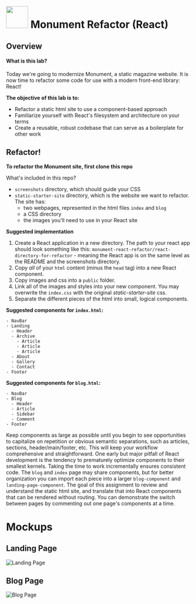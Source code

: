# <img src="https://cloud.githubusercontent.com/assets/7833470/10899314/63829980-8188-11e5-8cdd-4ded5bcb6e36.png" height="60"> Monument Refactor (React)


## Overview

#### What is this lab?

Today we're going to modernize Monument, a static magazine website. It is now time to refactor some code for use with a modern front-end library: React!

**The objective of this lab is to:**

* Refactor a static html site to use a component-based approach
* Familiarize yourself with React's filesystem and architecture on your terms
* Create a reusable, robust codebase that can serve as a boilerplate for other work


## Refactor!

**To refactor the Monument site, first clone this repo**
  
  What's included in this repo?

  * `screenshots` directory, which should guide your CSS
  * `static-starter-site` directory, which is the website we want to refactor. The site has:
    * two webpages, represented in the html files `index` and `blog`
    * a CSS directory
    * the images you'll need to use in your React site


**Suggested implementation**
1. Create a React application in a new directory. The path to your react app should look something like this: `monument-react-refactor/react-directory-for-refactor` - meaning the React app is on the same level as the README and the screenshots directory. 
2. Copy *all* of your `html` content (minus the `head` tag) into a new React component.
3. Copy images and css into a `public` folder.
4. Link all of the images and styles into your new component. You may overwrite the `index.css` with the original *static-starter-site* css.
5. Separate the different pieces of the html into small, logical components. 


**Suggested components for `index.html`:**

    - NavBar
    - Landing
      - Header
      - Archive
        - Article
        - Article
        - Article
      - About
      - Gallery
      - Contact
    - Footer

**Suggested components for `blog.html`:**

    - NavBar
    - Blog
      - Header
      - Article
      - Sidebar
      - Comment
    - Footer

Keep components as large as possible until you begin to see opportunities to capitalize on repetition or obvious semantic separations, such as articles, sections, header/main/footer, etc. This will keep your workflow comprehensive and straightforward.  One early but major pitfall of React development is the tendency to prematurely optimize components to their smallest kernels. Taking the time to work incrementally ensures consistent code.
The `blog` and `index` page may share components, but for better organization you can import each piece into a larger `blog-component` and `landing-page-component`.
The goal of this assignment to review and understand the static html site, and translate that into React components that can be rendered without routing. You can demonstrate the switch between pages by commenting out one page's components at a time. 

# Mockups

## Landing Page

![Landing Page](./screenshots/landing_page.png)

## Blog Page

![Blog Page](./screenshots/blog_pt_2.png)
